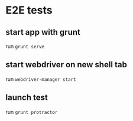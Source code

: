 # E2E tests


## start app with grunt
run `grunt serve`


## start webdriver on new shell tab
run `webdriver-manager start`

## launch test
run `grunt protractor`



